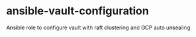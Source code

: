 # ansible-vault-configuration
Ansible role to configure vault with raft clustering and GCP auto unsealing

